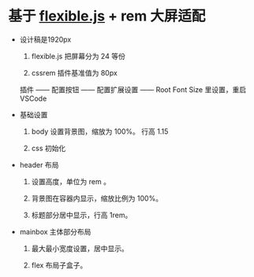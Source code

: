 # 基于 [flexible.js](./flexible.js) + rem 大屏适配

- 设计稿是1920px

  1. flexible.js 把屏幕分为 24 等份

  2. cssrem 插件基准值为 80px 

    插件 —— 配置按钮 —— 配置扩展设置 —— Root Font Size 里设置，重启 VSCode

- 基础设置

  1. body 设置背景图，缩放为 100%。 行高 1.15

  2. css 初始化

- header 布局

  1. 设置高度，单位为 rem 。

  2. 背景图在容器内显示，缩放比例为 100%。

  3. 标题部分居中显示，行高 1rem。

- mainbox 主体部分布局

  1. 最大最小宽度设置，居中显示。

  2. flex 布局子盒子。


